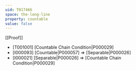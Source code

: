 ```yaml
---
uid: T017466
space: the-long-line
property: countable
value: false
---
```

[[Proof]]

* [T001001] [Countable Chain Condition|P000029]
* [I000093] [Countable|P000057] => [Separable|P000026]
* [I000021] [Separable|P000026] => [Countable Chain Condition|P000029]

